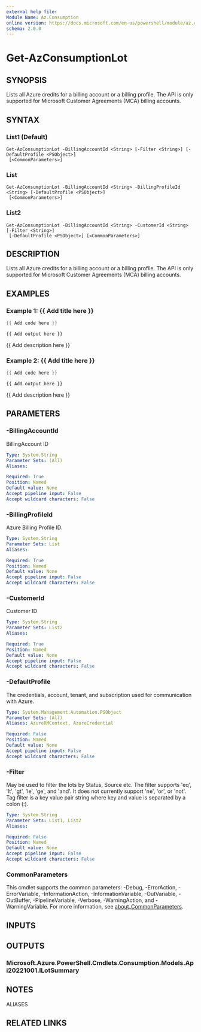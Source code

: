 ```yaml
---
external help file:
Module Name: Az.Consumption
online version: https://docs.microsoft.com/en-us/powershell/module/az.consumption/get-azconsumptionlot
schema: 2.0.0
---
```


# Get-AzConsumptionLot

## SYNOPSIS
Lists all Azure credits for a billing account or a billing profile.
The API is only supported for Microsoft Customer Agreements (MCA) billing accounts.

## SYNTAX

### List1 (Default)
```
Get-AzConsumptionLot -BillingAccountId <String> [-Filter <String>] [-DefaultProfile <PSObject>]
 [<CommonParameters>]
```

### List
```
Get-AzConsumptionLot -BillingAccountId <String> -BillingProfileId <String> [-DefaultProfile <PSObject>]
 [<CommonParameters>]
```

### List2
```
Get-AzConsumptionLot -BillingAccountId <String> -CustomerId <String> [-Filter <String>]
 [-DefaultProfile <PSObject>] [<CommonParameters>]
```

## DESCRIPTION
Lists all Azure credits for a billing account or a billing profile.
The API is only supported for Microsoft Customer Agreements (MCA) billing accounts.

## EXAMPLES

### Example 1: {{ Add title here }}
```powershell
{{ Add code here }}
```

```output
{{ Add output here }}
```

{{ Add description here }}

### Example 2: {{ Add title here }}
```powershell
{{ Add code here }}
```

```output
{{ Add output here }}
```

{{ Add description here }}

## PARAMETERS

### -BillingAccountId
BillingAccount ID

```yaml
Type: System.String
Parameter Sets: (All)
Aliases:

Required: True
Position: Named
Default value: None
Accept pipeline input: False
Accept wildcard characters: False
```

### -BillingProfileId
Azure Billing Profile ID.

```yaml
Type: System.String
Parameter Sets: List
Aliases:

Required: True
Position: Named
Default value: None
Accept pipeline input: False
Accept wildcard characters: False
```

### -CustomerId
Customer ID

```yaml
Type: System.String
Parameter Sets: List2
Aliases:

Required: True
Position: Named
Default value: None
Accept pipeline input: False
Accept wildcard characters: False
```

### -DefaultProfile
The credentials, account, tenant, and subscription used for communication with Azure.

```yaml
Type: System.Management.Automation.PSObject
Parameter Sets: (All)
Aliases: AzureRMContext, AzureCredential

Required: False
Position: Named
Default value: None
Accept pipeline input: False
Accept wildcard characters: False
```

### -Filter
May be used to filter the lots by Status, Source etc.
The filter supports 'eq', 'lt', 'gt', 'le', 'ge', and 'and'.
It does not currently support 'ne', 'or', or 'not'.
Tag filter is a key value pair string where key and value is separated by a colon (:).

```yaml
Type: System.String
Parameter Sets: List1, List2
Aliases:

Required: False
Position: Named
Default value: None
Accept pipeline input: False
Accept wildcard characters: False
```

### CommonParameters
This cmdlet supports the common parameters: -Debug, -ErrorAction, -ErrorVariable, -InformationAction, -InformationVariable, -OutVariable, -OutBuffer, -PipelineVariable, -Verbose, -WarningAction, and -WarningVariable. For more information, see [about_CommonParameters](http://go.microsoft.com/fwlink/?LinkID=113216).

## INPUTS

## OUTPUTS

### Microsoft.Azure.PowerShell.Cmdlets.Consumption.Models.Api20221001.ILotSummary

## NOTES

ALIASES

## RELATED LINKS

